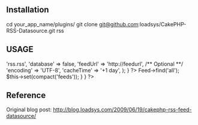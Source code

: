 

## Installation

cd your_app_name/plugins/
git clone git@github.com:loadsys/CakePHP-RSS-Datasource.git rss

## USAGE

<?php
//  app/config/database.php
class DATABASE_CONFIG {
	public $feedSource = array(
	
		/** Required **/
		'datasource' => 'rss.rss',
		'database' => false,
		'feedUrl' => 'http://feedurl',
		
		/** Optional **/
		'encoding' => 'UTF-8',
		'cacheTime' => '+1 day',
	);
}
?>


<?php
//  app/models/feed.php
class Feed extends AppModel {
	public $name = 'Feed';
	public $useDbConfig = 'feedSource';
}
?>

<?php
//  app/controllers/feeds_controller.php
class FeedsController extends AppController {
	public index() {
		$feeds = $this->Feed->find('all');
		$this->set(compact('feeds'));
	}
}
?>

## Reference

Original blog post: http://blog.loadsys.com/2009/06/19/cakephp-rss-feed-datasource/